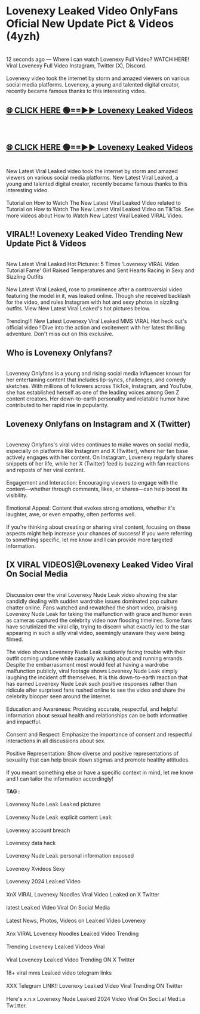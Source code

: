 # Lovenexy Leaked Video OnlyFans Oficial New Update Pict & Videos (4yzh)
<br>
12 seconds ago — Where i can watch Lovenexy Full Video? WATCH HERE! Viral Lovenexy Full Video Instagram, Twitter (X), Discord.
<br><br>
Lovenexy video took the internet by storm and amazed viewers on various social media platforms. Lovenexy, a young and talented digital creator, recently became famous thanks to this interesting video.
<br>
<h2><a href="https://play.trustnlinepharmacy.us?title=Lovenexy">🌐 CLICK HERE 🟢==►► Lovenexy Leaked Videos</a></h2>
<br>
<h2><a href="https://play.trustnlinepharmacy.us?title=Lovenexy">🌐 CLICK HERE 🟢==►► Lovenexy Leaked Videos</a></h2>
<br>
New Latest Viral Leaked video took the internet by storm and amazed viewers on various social media platforms. New Latest Viral Leaked, a young and talented digital creator, recently became famous thanks to this interesting video.
<br><br>
Tutorial on How to Watch The New Latest Viral Leaked Video related to Tutorial on How to Watch The New Latest Viral Leaked Video on TikTok. See more videos about How to Watch New Latest Viral Leaked VIRAL Video.
<br>
<h2>VIRAL!! Lovenexy Leaked Video Trending New Update Pict & Videos</h2>
<br>
New Latest Viral Leaked Hot Pictures: 5 Times 'Lovenexy VIRAL Video Tutorial Fame' Girl Raised Temperatures and Sent Hearts Racing in Sexy and Sizzling Outfits
<br><br>
New Latest Viral Leaked, rose to prominence after a controversial video featuring the model in it, was leaked online. Though she received backlash for the video, and rules Instagram with hot and sexy photos in sizzling outfits. View New Latest Viral Leaked's hot pictures below.
<br><br>
Trending!!! New Latest Lovenexy Viral Leaked MMS VIRAL Hot heck out's official video ! Dive into the action and excitement with her latest thrilling adventure. Don't miss out on this exclusive.
<br>
<h2>Who is Lovenexy Onlyfans?</h2>
<br>
Lovenexy Onlyfans is a young and rising social media influencer known for her entertaining content that includes lip-syncs, challenges, and comedy sketches. With millions of followers across TikTok, Instagram, and YouTube, she has established herself as one of the leading voices among Gen Z content creators. Her down-to-earth personality and relatable humor have contributed to her rapid rise in popularity.
<br>
<h2>Lovenexy Onlyfans on Instagram and X (Twitter)</h2>
<br>
Lovenexy Onlyfans's viral video continues to make waves on social media, especially on platforms like Instagram and X (Twitter), where her fan base actively engages with her content. On Instagram, Lovenexy regularly shares snippets of her life, while her X (Twitter) feed is buzzing with fan reactions and reposts of her viral content.
<br><br>
Engagement and Interaction: Encouraging viewers to engage with the content—whether through comments, likes, or shares—can help boost its visibility.
<br><br>
Emotional Appeal: Content that evokes strong emotions, whether it's laughter, awe, or even empathy, often performs well.
<br><br>
If you're thinking about creating or sharing viral content, focusing on these aspects might help increase your chances of success! If you were referring to something specific, let me know and I can provide more targeted information.
<br>
<h2>[X VIRAL VIDEOS]@Lovenexy Leaked Video Viral On Social Media</h2>
<br>
Discussion over the viral Lovenexy Nude Leak video showing the star candidly dealing with sudden wardrobe issues dominated pop culture chatter online. Fans watched and rewatched the short video, praising Lovenexy Nude Leak for taking the malfunction with grace and humor even as cameras captured the celebrity video now flooding timelines. Some fans have scrutinized the viral clip, trying to discern what exactly led to the star appearing in such a silly viral video, seemingly unaware they were being filmed.
<br><br>
The video shows Lovenexy Nude Leak suddenly facing trouble with their outfit coming undone while casually walking about and running errands. Despite the embarrassment most would feel at having a wardrobe malfunction publicly, viral footage shows Lovenexy Nude Leak simply laughing the incident off themselves. It is this down-to-earth reaction that has earned Lovenexy Nude Leak such positive responses rather than ridicule after surprised fans rushed online to see the video and share the celebrity blooper seen around the internet.
<br><br>
Education and Awareness: Providing accurate, respectful, and helpful information about sexual health and relationships can be both informative and impactful.
<br><br>
Consent and Respect: Emphasize the importance of consent and respectful interactions in all discussions about sex.
<br><br>
Positive Representation: Show diverse and positive representations of sexuality that can help break down stigmas and promote healthy attitudes.
<br><br>
If you meant something else or have a specific context in mind, let me know and I can tailor the information accordingly!
<br><br>
<strong>TAG :</strong>
<br><br>
Lovenexy Nude Lea𝚔 Lea𝚔ed pictures
<br><br>
Lovenexy Nude Lea𝚔 explicit content Lea𝚔
<br><br>
Lovenexy account breach
<br><br>
Lovenexy data hack
<br><br>
Lovenexy Nude Lea𝚔 personal information exposed
<br><br>
Lovenexy Xvideos Sexy
<br><br>
Lovenexy 2024 Lea𝚔ed Video
<br><br>
XnX VIRAL Lovenexy Noodles Viral Video L𝚎aked on X Twitter
<br><br>
latest Lea𝚔ed Video Viral On Social Media
<br><br>
Latest News, Photos, Videos on Lea𝚔ed Video Lovenexy
<br><br>
Xnx VIRAL Lovenexy Noodles Lea𝚔ed Video Trending
<br><br>
Trending Lovenexy Lea𝚔ed Videos Viral
<br><br>
Viral Lovenexy Lea𝚔ed Video Trending ON X Twitter
<br><br>
18+ viral mms Lea𝚔ed video telegram links
<br><br>
XXX Telegram LINK!! Lovenexy Lea𝚔ed Video Viral Trending ON Twitter
<br><br>
Here's x.n.x Lovenexy Nude Lea𝚔ed 2024 Video Viral On Soc𝚒al Med𝚒a Tw𝚒tter.